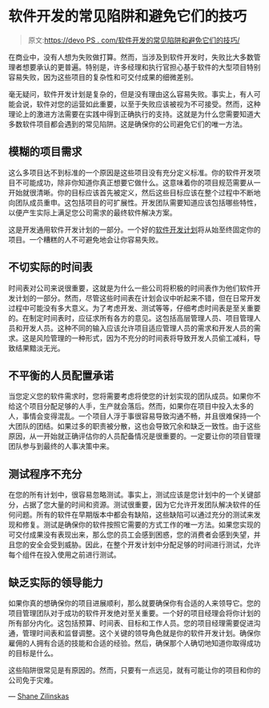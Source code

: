 # 软件开发的常见陷阱和避免它们的技巧

> 原文:[https://devo PS . com/软件开发的常见陷阱和避免它们的技巧/](https://devops.com/common-pitfalls-of-software-development-and-tips-to-avoid-them/)

在商业中，没有人想为失败做打算。然而，当涉及到软件开发时，失败比大多数管理者想要承认的更普遍。特别是，许多经理和执行官担心基于软件的大型项目特别容易失败，因为这些项目的复杂性和可交付成果的细微差别。

毫无疑问，软件开发计划是复杂的，但是没有理由这么容易失败。事实上，有人可能会说，软件对您的运营如此重要，以至于失败应该被视为不可接受。然而，这种理论上的激进方法需要在实践中得到正确执行的支持。这就是为什么您需要知道大多数软件项目都会遇到的常见陷阱。这是确保你的公司避免它们的唯一方法。

## 模糊的项目需求

这么多项目达不到标准的一个原因是这些项目没有充分定义标准。你的软件开发项目不可能成功，除非你知道你真正想要它做什么。这意味着你的项目规范需要从一开始就很清晰。你的目标应该首先被定义，然后这些目标应该在整个过程中不断地向团队成员重申。这包括项目的可扩展性。开发团队需要知道应该包括哪些特性，以便产生实际上满足您公司需求的最终软件解决方案。

这是开发通用软件开发计划的一部分。一个好的[软件开发计划](https://clearsumm.it/what-your-software-development-plan-isnt-telling-you/)将从始至终固定你的项目。一个糟糕的人不可避免地会让你容易失败。

## 不切实际的时间表

时间表对公司来说很重要，这就是为什么一些公司将积极的时间表作为他们软件开发计划的一部分。然而，尽管这些时间表在计划会议中听起来不错，但在日常开发过程中可能没有多大意义。为了考虑开发、测试等等，仔细考虑时间表是至关重要的。在制定时间表时，应征求所有各方的意见。这包括高层管理人员、项目管理人员和开发人员。这种不同的输入应该允许项目适应管理人员的需求和开发人员的需求。这是风险管理的一种形式，因为不充分的时间表将导致开发人员偷工减料，导致结果黯淡无光。

## 不平衡的人员配置承诺

当您定义您的软件需求时，您将需要考虑将使您的计划实现的团队成员。如果你不给这个项目分配足够的人手，生产就会落后。然而，如果你在项目中投入太多的人，事情会变得混乱。一个项目人浮于事很容易导致沟通不畅，并且很难保持一个大团队的团结。如果过多的职责被分散，这也会导致冗余和缺乏一致性。由于这些原因，从一开始就正确评估你的人员配备情况是很重要的。一定要让你的项目管理团队参与到最终的人事决策中来。

## 测试程序不充分

在您的所有计划中，很容易忽略测试。事实上，测试应该是您计划中的一个关键部分，占据了您大量的时间和资源。测试很重要，因为它允许开发团队解决软件的任何问题。所有的软件在早期版本中都会有缺陷，这些缺陷可以通过充分的测试来发现和修复。测试是确保你的软件按照它需要的方式工作的唯一方法。如果您实现的可交付成果没有表现出来，那么您的员工会感到困惑，您的消费者会感到失望，并且您的安全会受到威胁。因此，在整个开发计划中分配足够的时间进行测试，允许每个组件在投入使用之前进行测试。

## 缺乏实际的领导能力

如果你真的想确保你的项目进展顺利，那么就要确保你有合适的人来领导它。您的项目管理团队对于成功的软件开发绝对至关重要。一个好的项目经理会将你计划的所有部分内化。这包括预算、时间表、目标和工作人员。您的项目经理需要促进沟通，管理时间表和监督调整。这个关键的领导角色就是你的软件开发计划。确保你雇佣的人拥有合适的技能和合适的经验。然后，确保那个人确切地知道你取得成功的目标是什么。

这些陷阱很常见是有原因的。然而，只要有一点远见，就有可能让你的项目和你的公司免于灾难。

— [Shane Zilinskas](https://devops.com/author/shane-zilinskas/)
